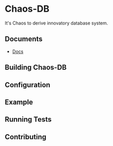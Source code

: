 # Chaos-DB
It's Chaos to derive innovatory database system.

## Documents
* [Docs](./docs/README.md)

## Building Chaos-DB

## Configuration

## Example

## Running Tests

## Contributing
